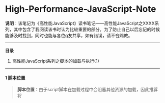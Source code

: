 # High-Performance-JavaScript-Note
**说明**：该笔记为《高性能JavaScript》读书笔记——高性能JavaScript之XXXX系列，其中包含了我阅读该书时认为比较重要的部分，为了防止自己以后忘记的时候能够及时找到，同时也能与各位g友共享，如有错误，请不吝赐教。
****
**目录**  
1. 高性能JavaScript系列之脚本的加载与执行(1)


****

#### 1 脚本位置
> **脚本位置**：由于script脚本在加载过程中会阻塞其他资源的加载，因此推荐将<script>脚本尽可能放在<boby>标签的底部，以尽量减少对整个页面其他资源下载的影响；  
>
#### 2 组织脚本
> **组织脚本**：浏览器在解析HTML过程中每遇见一个<script>标签，都会因为脚本的执行而导致一定的延时；因此最小化延迟时间能提高页面的整体新能；对于外链JavaScript脚本文件，考虑到http请求的开销，下载4个25KB的文件比下载1个100KB的文件更快，因此，减少页面外链接脚本的数量能改善页面的性能；
>
#### 3 无阻塞脚本
> **3.1 脚本**：减少JavaScript文件的大小并限制HTTP请求的次数，只是构建快速响应web应用的第一步；尽管下载较大的耽搁脚本产生一次http请求，却会锁死浏览器一大段时间；为了避免这种情况，逐步向页面中加载JavaScript文件，这样做在某种程度上不会阻塞浏览器；无阻塞脚本的秘诀在于在浏览器加载完毕之后再加载JavaScript文件，采用专业术语来讲，这意味着在window对象的load事件触发后再加载JavaScript文件；  
>
> **3.2 defer与async**:defer和asyn时无阻塞脚本加载方式，相同点是两者都采用并行下载，却别是defer需要等到页面完成后才会执行，而async是加载完成自动执行；  
>
> **3.3 延迟脚本**：HTML4为<script>标签拓展了一个defer属性，该属性表明标签所含脚本不会修改DOM，带有defer属性的<script>标签可以放在文档的任何位置；，目前，所有主流浏览器都已支持该属性；注意，该属性只有在src属性被声明时才有效；  

     <script src="./js/demo.js" type="text/javascript" defer>
		//该脚本输出一个alert("defer");
	</script>
	<script >
		alert("script");
	</script>	
	<script >
		window.onload = function() {
			alert("onload");
		}
	</script>	
> 对于不支持defer属性的浏览器，会输出defer、script、onload；对于支持defer属性的浏览器，会弹出script、defer、onload；  

> **3.4 动态脚本**：动态添加的<script>标签，这种技术的重点在于无论何时启动下载，文件的下载和执行都不会阻塞页面的其他进程；通常来讲，动态创建的<script>标签调价到<head>中比添加到<body>保险，尤其是在页面加载过程中执行代码更是如此；动态加载脚本的标准与IE特有方法封装如下：  

    function loadScript(url,calback) {
      var script = document.crateElement("script");
      script.type = "text/javascript";
      if(script.readyState) {//for IE
        script.onreadyStateChange = function() {
          if(script.readyState == "loaded" || script.readyState == "complete") {
            script.onreadyStateChange = null;
            script.src = url;
          }
          calback();
        }
      }else {
        script.onlaod = function() {
          calback();
        }
        script.src = url;
      }
      document.getElementsByTagName("head")[0].appendChild(script);
    }  
> 如果想动态加载多个JS文件，可以嵌套调用loadScript函数：   

    loadScript("file1.js", function() {
      loadScript("file2.js",function() {
        loadScript("file3.js",function() {
          alert("All file is loaded");
        })
      })
    })
> 如果加载多个JS文件的顺序很重要，更好的办法是按照顺序把他们合并为一个JS文件进行加载；
**动态加载脚本技术凭借它其跨浏览器兼容性和易用优势，已经成为最常用的无阻塞加载解决**
>
> **3.5 XMLHttpRequest脚本注入**：无阻塞加载JS文件的另一种方式是通过XHR对象也可以在页面中动态注入脚本；

    function loadScriptByXHR(url) {
        //创建跨浏览器XHR对象
        function createXHR() {
          if( typeof XMLHttpRequest != "undefined") {
            createXHR = function() {
              return new XMLHttpRequest();
            }
          }else if( typeof ActiveXObject !="undefined") {
            createXHR = function() {
              if (typeof arguments.callee.activeXString != "string") {
                var versions = ["MSXML2.XMLHttp.6.0","MSXML2.XMLHttp.3.0","MSXML2.XMLHttp"],
            len,
            i;
                for(i = 0, len = versions.length; i < len; i++) {
                  try{
                    new ActiveXObject(versions[i]);
                    arguments.callee.activeXString = versions[i];
                    break;
                  }catch(err) {
                    //跳过
                  }
                }
              }
              return ActiveXObject(arguments.callee.activeXString); 
            } 
          }else {
            createXHR = function() {
              throw new Error("No XHR object available.");
            } 
          }
          return createXHR();
        }
        
        //通过XHR对象动态注入脚本
        var xhr = createXHR();
        xhr.open("get", url, true);
        xhr.onreadyStateChange = function() {
            if(xhr.readyState == 4) {
                if(xhr.status >= 200 && xhr.status < 300 || xhr.status == 304) {
                 var script = document.createElement("script");
                    script.type = "text/javascript";
                    script.text = xhr.responseText;
                    document.body.appendChild(script);
                }
            }
        }
        xhr.send(null);
    }  
> **主要优点**：你可以下载JS文件，但不立即执行(由于代码是在<script>标签之外返回的，因此它下载后不会自动执行)，这使得你可以把脚本的执行推迟到你准备好的时候；另一个优点是同样的代码在所有主流浏览器中都能正常运行；  
> **主要缺点**：这种方法的局限是JavaScript文件必须与所请求的页面处于相同的域，这意味着JavaScript文件不能从CDN上下载，因此大型web应用一般不会使用XHR对象动态注入脚本技术；    

> **3.6 推荐的无阻塞模式**：
> 向页面中加载大量JS脚本的推荐做法只需要两步：先添加动态添加所需要的代码，然后加载初始化页面所需要的代码；  
>**方法1**：  

    <script src="loader.js" type="text/javascript" charset="utf-8" ></script>
	<script type="text/javascript" charset="utf-8" >
		loadScript("the-rest.js",function() {
			Application.init();
		})
	</script>
> **方法2**：  

    <script type="text/javascript" charset="utf-8" >
        function loadScript(url,calback) {
        var script = document.crateElement("script");
        script.type = "text/javascript";
        if(script.readyState) {//for IE
            script.onreadyStateChange = function() {
            if(script.readyState == "loaded" || script.readyState == "complete") {
                script.onreadyStateChange = null;
                script.src = url;
            }
            calback();
            }
        }else {
            script.onlaod = function() {
            calback();
            }
         script.src = url;
        }
            document.getElementsByTagName("head")[0].appendChild(script);
        } 
        loadScript("the-rest.js",function() {
			Application.init();
		})
    </script>
> **\*注意\***：如果采用第二种方法，建议把初始化代码压缩到最小；  

> #### 4 小结
> 减少JS脚本加载对性能影响的方法有：
+ 将所有<script>标签放在<body>底部，这能确保在脚本执行之前页面已经渲染完毕；
+ 合并脚本。页面中脚本的数量越少，加载脚本的速度越快，响应更加迅速，无论内嵌脚本还是外链JS文件；
+ 有多重无阻塞下载JavaScript的方法  
1.1 使用<script>标签的defer属性  
1.2 使用动态创建的<script>元素来下载并执行代码；  
1.3 使用XHR对象下载JS代码并注入页面中；

